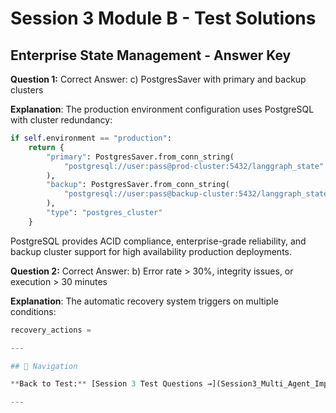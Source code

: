 # Session 3 Module B - Test Solutions

## Enterprise State Management - Answer Key

**Question 1:** Correct Answer: c) PostgresSaver with primary and backup clusters  

**Explanation**: The production environment configuration uses PostgreSQL with cluster redundancy:
```python
if self.environment == "production":
    return {
        "primary": PostgresSaver.from_conn_string(
            "postgresql://user:pass@prod-cluster:5432/langgraph_state"
        ),
        "backup": PostgresSaver.from_conn_string(
            "postgresql://user:pass@backup-cluster:5432/langgraph_state"
        ),
        "type": "postgres_cluster"
    }
```

PostgreSQL provides ACID compliance, enterprise-grade reliability, and backup cluster support for high availability production deployments.

**Question 2:** Correct Answer: b) Error rate > 30%, integrity issues, or execution > 30 minutes  

**Explanation**: The automatic recovery system triggers on multiple conditions:
```python
recovery_actions =

---

## 🧭 Navigation

**Back to Test:** [Session 3 Test Questions →](Session3_Multi_Agent_Implementation.md#multiple-choice-test-session-3)

---
